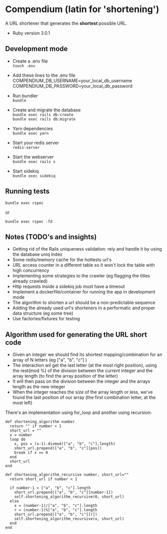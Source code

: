 # Compendium (latin for 'shortening')

  A URL shortener that generates the <b> shortest </b> possible URL.

* Ruby version 3.0.1

## Development mode

  - Create a .env file\
  `touch .env`

  - Add these lines to the .env file\
  COMPENDIUM_DB_USERNAME=your_local_db_username\
  COMPENDIUM_DB_PASSWORD=your_local_db_password

  - Run bundler\
  `bundle`

  - Create and migrate the database\
  `bundle exec rails db:create`\
  `bundle exec rails db:migrate`

  - Yarn dependencies\
  `bundle exec yarn`

  - Start your redis server\
  `redis-server`

  - Start the webserver\
  `bundle exec rails s`
  
  - Start sidekiq\
  `bundle exec sidekiq`

## Running tests
 
 `bundle exec rspec`

 or

 `bundle exec rspec -fd`

 ## Notes (TODO's and insights)

  - Getting rid of the Rails uniqueness validation: rely and handle it by using the database uniq index
  - Some redis/memory cache for the hottests url's
  - URL access counter in a different table so it won't lock the table with high concurrency
  - Implementing some strategies to the crawler (eg flagging the titles already crawled)
  - Http requests inside a sidekiq job must have a timeout
  - Implement a dockerfile/container for running the app in development mode
  - The algorithm to shorten a url should be a non-predictable sequence
  - Adding the already used url's shorteners in a performatic and proper data structure (eg some tree)
  - Use factories/fixtures for testing

## Algorithm used for generating the URL short code
  - Given an integer we should find its shortest mapping/combination for an array of N letters (eg ["a", "b", "c"] )
  - The interaction wil get the last letter (at the most right position), using the rest(mod %) of the division between the current integer and the array length (to find the array position of the letter)
  - It will then pass on the division between the integer and the arrays length as the new integer
  - When the integer reaches the size of the array length or less, we've found the last position of our array (the first combination letter, at the most left)

  There's an implementation using for_loop and another using recursion:

  ```
  def shortening_algorithm number
    return "" if number < 1
    short_url = ""
    x = number
    loop do
      x, pos = (x-1).divmod(["a", "b", "c"].length)
      short_url.prepend(["a", "b", "c"][pos])
      break if x == 0
    end
    short_url
  end
  ```

  ```
  def shortening_algorithm_recursive number, short_url=""
    return short_url if number < 1
    
    if number-1 < ["a", "b", "c"].length
      short_url.prepend(["a", "b", "c"][number-1])
      self.shortening_algorithm_recursive(0, short_url)
    else
      x = (number-1)/["a", "b", "c"].length
      r = (number-1)%["a", "b", "c"].length
      short_url.prepend(["a", "b", "c"][r])
      self.shortening_algorithm_recursive(x, short_url)
    end
  end
  ```